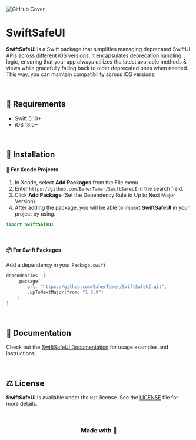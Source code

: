 ![GitHub Cover](https://github.com/BaherTamer/SwiftSafeUI/assets/99125691/5d634f97-8819-4d79-94ac-403447107218)

# SwiftSafeUI
**SwiftSafeUI** is a Swift package that simplifies managing deprecated SwiftUI APIs across different iOS versions. It encapsulates deprecation handling logic, ensuring that your app always utilizes the latest available methods & views while gracefully falling back to older deprecated ones when needed. This way, you can maintain compatibility across iOS versions.

<br/>

## 📝 Requirements
- Swift 5.10+
- iOS 13.0+

<br/>

## 🔩 Installation
#### 🔨 For Xcode Projects
1. In Xcode, select **Add Packages** from the File menu.
2. Enter `https://github.com/BaherTamer/SwiftSafeUI` in the search field.
3. Click **Add Package** (Set the Dependency Rule to Up to Next Major Version)
4. After adding the package, you will be able to import **SwiftSafeUI** in your project by using.

``` swift
import SwiftSafeUI
```

<br/>

#### 📦 For Swift Packages
Add a dependency in your `Package.swift`

``` swift
dependencies: [
    .package(
        url: "https://github.com/BaherTamer/SwiftSafeUI.git",
        .upToNextMajor(from: "1.3.0")
    )
]
```

<br/>

## 📄 Documentation
Check out the [SwiftSafeUI Documentation](https://bahertamer.github.io/SwiftSafeUI/documentation/swiftsafeui/) for usage examples and instructions.

<br/>

## ⚖️ License
**SwiftSafeUI** is available under the `MIT` license. See the [LICENSE](LICENSE) file for more details.

<br/>

<h3 align="center">Made with 💚</h3>
